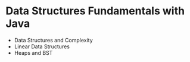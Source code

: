 # Data Structures Fundamentals with Java
* Data Structures and Complexity
* Linear Data Structures
* Heaps and BST
